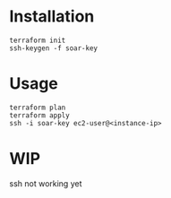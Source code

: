 # Installation

```
terraform init
ssh-keygen -f soar-key
```

# Usage

```
terraform plan
terraform apply
ssh -i soar-key ec2-user@<instance-ip>
```

# WIP
ssh not working yet
